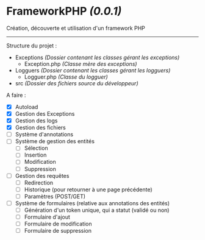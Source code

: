# FrameworkPHP _(0.0.1)_

Création, découverte et utilisation d'un framework PHP

--------------

Structure du projet :
- Exceptions _(Dossier contenant les classes gérant les exceptions)_
  - Exception.php _(Classe mère des exceptions)_
- Logguers _(Dossier contenant les classes gérant les logguers)_
  - Logguer.php _(Classe du logguer)_
- src _(Dossier des fichiers source du développeur)_

A faire :
- [x] Autoload
- [x] Gestion des Exceptions
- [x] Gestion des logs
- [x] Gestion des fichiers
- [ ] Système d'annotations
- [ ] Système de gestion des entités
  - [ ] Sélection
  - [ ] Insertion
  - [ ] Modification
  - [ ] Suppression
- [ ] Gestion des requêtes
  - [ ] Redirection
  - [ ] Historique (pour retourner à une page précédente)
  - [ ] Paramètres (POST/GET)
- [ ] Système de formulaires (relative aux annotations des entités)
  - [ ] Génération d'un token unique, qui a statut (validé ou non)
  - [ ] Formulaire d'ajout
  - [ ] Formulaire de modification
  - [ ] Formulaire de suppression
